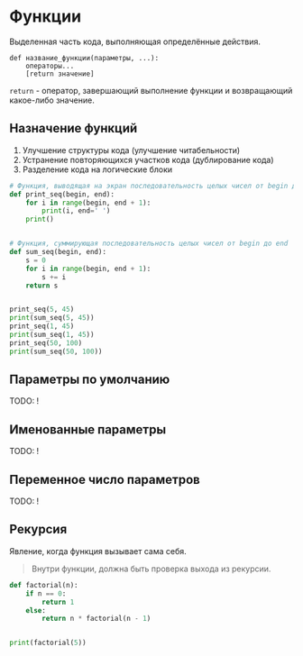 # Функции

Выделенная часть кода, выполняющая определённые действия.

```
def название_функции(параметры, ...):
    операторы...
    [return значение]
```
`return` - оператор, завершающий выполнение функции и возвращающий какое-либо значение.

## Назначение функций

1. Улучшение структуры кода (улучшение читабельности)
2. Устранение повторяющихся участков кода (дублирование кода)
3. Разделение кода на логические блоки

```python
# Функция, выводящая на экран последовательность целых чисел от begin до end
def print_seq(begin, end):
    for i in range(begin, end + 1):
        print(i, end=' ')
    print()


# Функция, суммирующая последовательность целых чисел от begin до end
def sum_seq(begin, end):
    s = 0
    for i in range(begin, end + 1):
        s += i
    return s


print_seq(5, 45)
print(sum_seq(5, 45))
print_seq(1, 45)
print(sum_seq(1, 45))
print_seq(50, 100)
print(sum_seq(50, 100))
```

## Параметры по умолчанию
TODO: !

## Именованные параметры
TODO: !

## Переменное число параметров
TODO: !

## Рекурсия

Явление, когда функция вызывает сама себя.

> Внутри функции, должна быть проверка выхода из рекурсии.

```python
def factorial(n):
    if n == 0:
        return 1
    else:
        return n * factorial(n - 1)


print(factorial(5))
```



